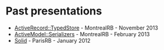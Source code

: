 # Past presentations

- [ActiveRecord::TypedStore](http://byroot.github.io/presentations/typed_store/) - MontrealRB - November 2013
- [ActiveModel::Serializers](http://byroot.github.io/presentations/active_model_serializers/) - MontrealRB - February 2013
- [Solid](http://byroot.github.io/presentations/tigerlily-solid/static/) - ParisRB - January 2012
